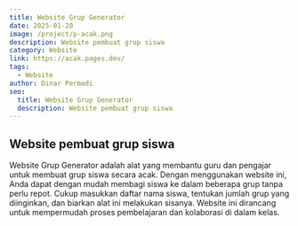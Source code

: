 ```yaml
---
title: Website Grup Generator
date: 2025-01-20
image: /project/p-acak.png
description: Website pembuat grup siswa
category: Website
link: https://acak.pages.dev/
tags:
  - Website
author: Dinar Permadi
seo:
  title: Website Grup Generator
  description: Website pembuat grup siswa
---
```


## Website pembuat grup siswa

Website Grup Generator adalah alat yang membantu guru dan pengajar untuk membuat grup siswa secara acak. Dengan menggunakan website ini, Anda dapat dengan mudah membagi siswa ke dalam beberapa grup tanpa perlu repot. Cukup masukkan daftar nama siswa, tentukan jumlah grup yang diinginkan, dan biarkan alat ini melakukan sisanya. Website ini dirancang untuk mempermudah proses pembelajaran dan kolaborasi di dalam kelas.
